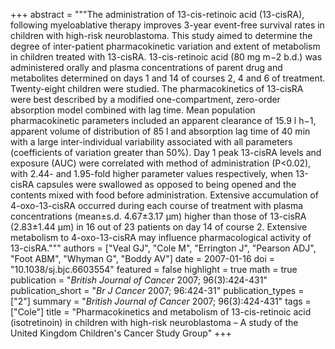+++
abstract = """The administration of 13-cis-retinoic acid (13-cisRA), following myeloablative therapy improves 3-year event-free survival rates in children with high-risk neuroblastoma. This study aimed to determine the degree of inter-patient pharmacokinetic variation and extent of metabolism in children treated with 13-cisRA. 13-cis-retinoic acid (80 mg m−2 b.d.) was administered orally and plasma concentrations of parent drug and metabolites determined on days 1 and 14 of courses 2, 4 and 6 of treatment. Twenty-eight children were studied. The pharmacokinetics of 13-cisRA were best described by a modified one-compartment, zero-order absorption model combined with lag time. Mean population pharmacokinetic parameters included an apparent clearance of 15.9 l h−1, apparent volume of distribution of 85 l and absorption lag time of 40 min with a large inter-individual variability associated with all parameters (coefficients of variation greater than 50%). Day 1 peak 13-cisRA levels and exposure (AUC) were correlated with method of administration (P<0.02), with 2.44- and 1.95-fold higher parameter values respectively, when 13-cisRA capsules were swallowed as opposed to being opened and the contents mixed with food before administration. Extensive accumulation of 4-oxo-13-cisRA occurred during each course of treatment with plasma concentrations (mean±s.d. 4.67±3.17 μm) higher than those of 13-cisRA (2.83±1.44 μm) in 16 out of 23 patients on day 14 of course 2. Extensive metabolism to 4-oxo-13-cisRA may influence pharmacological activity of 13-cisRA."""
authors = ["Veal GJ", "Cole M", "Errington J", "Pearson ADJ", "Foot ABM", "Whyman G", "Boddy AV"]
date = 2007-01-16
doi = "10.1038/sj.bjc.6603554"
featured = false
highlight = true
math = true
publication = "*British Journal of Cancer* 2007; 96(3):424-431"
publication_short = "*Br J Cancer* 2007; 96:424-31"
publication_types = ["2"]
summary = "*British Journal of Cancer* 2007; 96(3):424-431"
tags = ["Cole"]
title = "Pharmacokinetics and metabolism of 13-cis-retinoic acid (isotretinoin) in children with high-risk neuroblastoma – A study of the United Kingdom Children's Cancer Study Group"
+++
